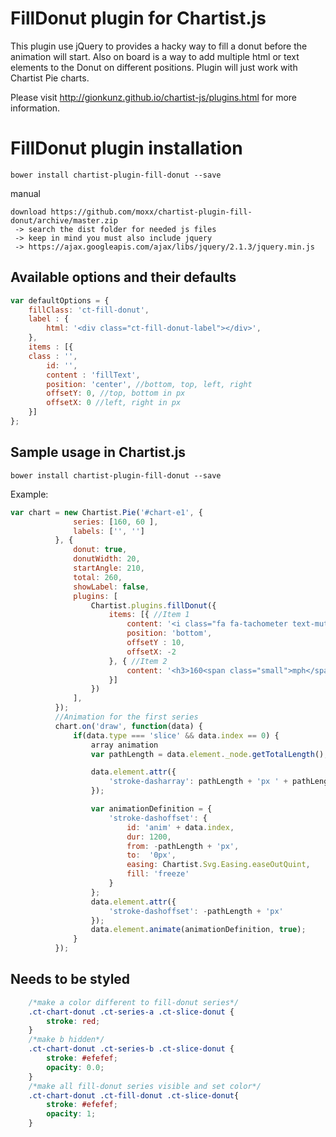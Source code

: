 # FillDonut plugin for Chartist.js

This plugin use jQuery to provides a hacky way to fill a donut before the animation will start. Also on board is a way to add multiple html or text elements to the Donut on different positions.
Plugin will just work with Chartist Pie charts.

Please visit http://gionkunz.github.io/chartist-js/plugins.html for more information.

# FillDonut plugin installation
`bower install chartist-plugin-fill-donut --save`

manual
```
download https://github.com/moxx/chartist-plugin-fill-donut/archive/master.zip
 -> search the dist folder for needed js files
 -> keep in mind you must also include jquery
 -> https://ajax.googleapis.com/ajax/libs/jquery/2.1.3/jquery.min.js
 ```

## Available options and their defaults

```javascript
var defaultOptions = {
    fillClass: 'ct-fill-donut',
    label : {
        html: '<div class="ct-fill-donut-label"></div>',
    },
    items : [{
	class : '',
        id: '',
        content : 'fillText',
        position: 'center', //bottom, top, left, right
        offsetY: 0, //top, bottom in px
        offsetX: 0 //left, right in px
    }]
};

```

## Sample usage in Chartist.js

`bower install chartist-plugin-fill-donut --save`

Example:
```js
var chart = new Chartist.Pie('#chart-e1', {
              series: [160, 60 ],
              labels: ['', '']
          }, {
              donut: true,
              donutWidth: 20,
              startAngle: 210,
              total: 260,
              showLabel: false,
              plugins: [
                  Chartist.plugins.fillDonut({
                      items: [{ //Item 1
                          content: '<i class="fa fa-tachometer text-muted"></i>',
                          position: 'bottom',
                          offsetY : 10,
                          offsetX: -2
                      }, { //Item 2
                          content: '<h3>160<span class="small">mph</span></h3>'
                      }]
                  })
              ],
          });
          //Animation for the first series
          chart.on('draw', function(data) {
              if(data.type === 'slice' && data.index == 0) {
                  array animation
                  var pathLength = data.element._node.getTotalLength();

                  data.element.attr({
                      'stroke-dasharray': pathLength + 'px ' + pathLength + 'px'
                  });

                  var animationDefinition = {
                      'stroke-dashoffset': {
                          id: 'anim' + data.index,
                          dur: 1200,
                          from: -pathLength + 'px',
                          to:  '0px',
                          easing: Chartist.Svg.Easing.easeOutQuint,
                          fill: 'freeze'
                      }
                  };
                  data.element.attr({
                      'stroke-dashoffset': -pathLength + 'px'
                  });
                  data.element.animate(animationDefinition, true);
              }
          });
```

## Needs to be styled

```css
    /*make a color different to fill-donut series*/
    .ct-chart-donut .ct-series-a .ct-slice-donut {
        stroke: red;
    }
    /*make b hidden*/
    .ct-chart-donut .ct-series-b .ct-slice-donut {
        stroke: #efefef;
        opacity: 0.0;
    }
    /*make all fill-donut series visible and set color*/
    .ct-chart-donut .ct-fill-donut .ct-slice-donut{
        stroke: #efefef;
        opacity: 1;
    }
```
